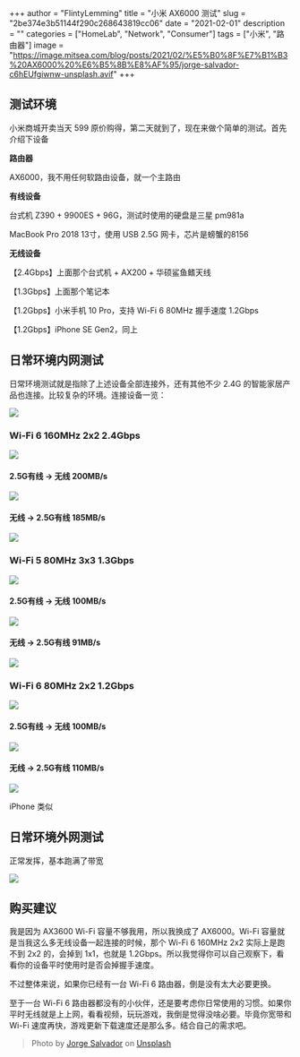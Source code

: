 +++
author = "FlintyLemming"
title = "小米 AX6000 测试"
slug = "2be374e3b51144f290c268643819cc06"
date = "2021-02-01"
description = ""
categories = ["HomeLab", "Network", "Consumer"]
tags = ["小米", "路由器"]
image = "https://image.mitsea.com/blog/posts/2021/02/%E5%B0%8F%E7%B1%B3%20AX6000%20%E6%B5%8B%E8%AF%95/jorge-salvador-c6hEUfgiwnw-unsplash.avif"
+++

## 测试环境

小米商城开卖当天 599 原价购得，第二天就到了，现在来做个简单的测试。首先介绍下设备

**路由器**

AX6000，我不用任何软路由设备，就一个主路由

**有线设备**

台式机 Z390 + 9900ES + 96G，测试时使用的硬盘是三星 pm981a

MacBook Pro 2018 13寸，使用 USB 2.5G 网卡，芯片是螃蟹的8156

**无线设备**

【2.4Gbps】上面那个台式机 + AX200 + 华硕鲨鱼鳍天线

【1.3Gbps】上面那个笔记本

【1.2Gbps】小米手机 10 Pro，支持 Wi-Fi 6 80MHz 握手速度 1.2Gbps

【1.2Gbps】iPhone SE Gen2，同上

## 日常环境内网测试

日常环境测试就是指除了上述设备全部连接外，还有其他不少 2.4G 的智能家居产品也连接。比较复杂的环境。连接设备一览：

![](https://image.mitsea.com/blog/posts/2021/02/%E5%B0%8F%E7%B1%B3%20AX6000%20%E6%B5%8B%E8%AF%95/STIIITCH_2021_02_07_01_04_36.avif)

### Wi-Fi 6 160MHz 2x2 2.4Gbps

![](https://image.mitsea.com/blog/posts/2021/02/%E5%B0%8F%E7%B1%B3%20AX6000%20%E6%B5%8B%E8%AF%95/Untitled.avif)

#### 2.5G有线 → 无线  200MB/s

![](https://image.mitsea.com/blog/posts/2021/02/%E5%B0%8F%E7%B1%B3%20AX6000%20%E6%B5%8B%E8%AF%95/Untitled%201.avif)

#### 无线 → 2.5G有线 185MB/s

![](https://image.mitsea.com/blog/posts/2021/02/%E5%B0%8F%E7%B1%B3%20AX6000%20%E6%B5%8B%E8%AF%95/Untitled%202.avif)

### Wi-Fi 5 80MHz 3x3 1.3Gbps

![](https://image.mitsea.com/blog/posts/2021/02/%E5%B0%8F%E7%B1%B3%20AX6000%20%E6%B5%8B%E8%AF%95/Untitled%203.avif)

#### 2.5G有线 → 无线  100MB/s

![](https://image.mitsea.com/blog/posts/2021/02/%E5%B0%8F%E7%B1%B3%20AX6000%20%E6%B5%8B%E8%AF%95/Untitled%204.avif)

#### 无线 → 2.5G有线 91MB/s

![](https://image.mitsea.com/blog/posts/2021/02/%E5%B0%8F%E7%B1%B3%20AX6000%20%E6%B5%8B%E8%AF%95/Untitled%205.avif)

### Wi-Fi 6 80MHz 2x2 1.2Gbps

![](https://image.mitsea.com/blog/posts/2021/02/%E5%B0%8F%E7%B1%B3%20AX6000%20%E6%B5%8B%E8%AF%95/1612672600884.avif)

#### 2.5G有线 → 无线  100MB/s

![](https://image.mitsea.com/blog/posts/2021/02/%E5%B0%8F%E7%B1%B3%20AX6000%20%E6%B5%8B%E8%AF%95/1612672464488.avif)

#### 无线 → 2.5G有线 110MB/s

![](https://image.mitsea.com/blog/posts/2021/02/%E5%B0%8F%E7%B1%B3%20AX6000%20%E6%B5%8B%E8%AF%95/1612672464486.avif)

iPhone 类似

## 日常环境外网测试

正常发挥，基本跑满了带宽

![](https://image.mitsea.com/blog/posts/2021/02/%E5%B0%8F%E7%B1%B3%20AX6000%20%E6%B5%8B%E8%AF%95/1612672904447.avif)

## 购买建议

我是因为 AX3600 Wi-Fi 容量不够我用，所以我换成了 AX6000。Wi-Fi 容量就是当我这么多无线设备一起连接的时候，那个 Wi-Fi 6 160MHz 2x2 实际上是跑不到 2x2 的，会掉到 1x1，也就是 1.2Gbps。所以我觉得你可以自己观察下，看看你的设备平时使用时是否会掉握手速度。

不过整体来说，如果你已经有一台 Wi-Fi 6 路由器，倒是没有太大必要更换。

至于一台 Wi-Fi 6 路由器都没有的小伙伴，还是要考虑你日常使用的习惯。如果你平时无线就是上上网，看看视频，玩玩游戏，我倒是觉得没啥必要。毕竟你宽带和 Wi-Fi 速度再快，游戏更新下载速度还是那么多。结合自己的需求吧。

> Photo by [Jorge Salvador](https://unsplash.com/@jsshotz?utm_source=unsplash&utm_medium=referral&utm_content=creditCopyText) on [Unsplash](https://unsplash.com/s/photos/signal?utm_source=unsplash&utm_medium=referral&utm_content=creditCopyText)
  